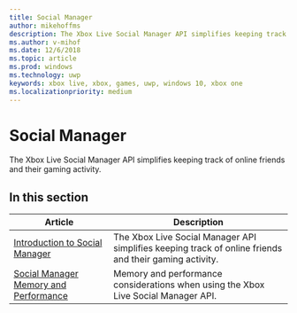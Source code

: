 ```yaml
---
title: Social Manager
author: mikehoffms
description: The Xbox Live Social Manager API simplifies keeping track of online friends and their gaming activity.
ms.author: v-mihof
ms.date: 12/6/2018
ms.topic: article
ms.prod: windows
ms.technology: uwp
keywords: xbox live, xbox, games, uwp, windows 10, xbox one
ms.localizationpriority: medium
---
```


# Social Manager

The Xbox Live Social Manager API simplifies keeping track of online friends and their gaming activity.


## In this section

| Article | Description |
|---------|-------------|
| [Introduction to Social Manager](intro-to-social-manager.md) | The Xbox Live Social Manager API simplifies keeping track of online friends and their gaming activity. |
| [Social Manager Memory and Performance](social-manager-memory-and-performance-overview.md) | Memory and performance considerations when using the Xbox Live Social Manager API. |
